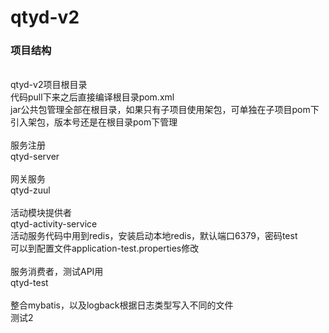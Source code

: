 # qtyd-v2

<div><h3>项目结构</h3></div>
<br/>
<div>qtyd-v2项目根目录</div>
<div>代码pull下来之后直接编译根目录pom.xml</div>
<div>jar公共包管理全部在根目录，如果只有子项目使用架包，可单独在子项目pom下引入架包，版本号还是在根目录pom下管理</div>
<br/>
<div>服务注册</div>
<div>qtyd-server</div>
<br/>
<div>网关服务</div>
<div>qtyd-zuul</div>
<br/>
<div>活动模块提供者</div>
<div>qtyd-activity-service</div>
<div>活动服务代码中用到redis，安装启动本地redis，默认端口6379，密码test</div>
<div>可以到配置文件application-test.properties修改</div>
<br/>
<div>服务消费者，测试API用</div>
<div>qtyd-test</div>
<br/>
<div>整合mybatis，以及logback根据日志类型写入不同的文件</div>

<div>测试2</div>






